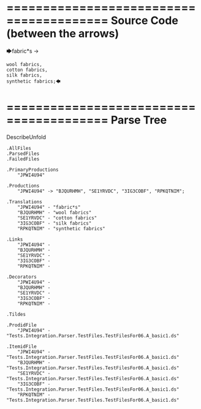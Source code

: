========================================
Source Code (between the arrows)
========================================

🡆fabric*s ->

	wool fabrics,
	cotton fabrics,
	silk fabrics,
	synthetic fabrics;🡄

========================================
Parse Tree
========================================
DescribeUnfold

    .AllFiles
    .ParsedFiles
    .FailedFiles

    .PrimaryProductions
        "JPWI4U94" 

    .Productions
        "JPWI4U94" -> "BJQURHMH", "SE1YRVDC", "3IG3COBF", "RPKQTNIM";

    .Translations
        "JPWI4U94" - "fabric*s"
        "BJQURHMH" - "wool fabrics"
        "SE1YRVDC" - "cotton fabrics"
        "3IG3COBF" - "silk fabrics"
        "RPKQTNIM" - "synthetic fabrics"

    .Links
        "JPWI4U94" - 
        "BJQURHMH" - 
        "SE1YRVDC" - 
        "3IG3COBF" - 
        "RPKQTNIM" - 

    .Decorators
        "JPWI4U94" - 
        "BJQURHMH" - 
        "SE1YRVDC" - 
        "3IG3COBF" - 
        "RPKQTNIM" - 

    .Tildes

    .ProdidFile
        "JPWI4U94" - "Tests.Integration.Parser.TestFiles.TestFilesFor06.A_basic1.ds"

    .ItemidFile
        "JPWI4U94" - "Tests.Integration.Parser.TestFiles.TestFilesFor06.A_basic1.ds"
        "BJQURHMH" - "Tests.Integration.Parser.TestFiles.TestFilesFor06.A_basic1.ds"
        "SE1YRVDC" - "Tests.Integration.Parser.TestFiles.TestFilesFor06.A_basic1.ds"
        "3IG3COBF" - "Tests.Integration.Parser.TestFiles.TestFilesFor06.A_basic1.ds"
        "RPKQTNIM" - "Tests.Integration.Parser.TestFiles.TestFilesFor06.A_basic1.ds"

